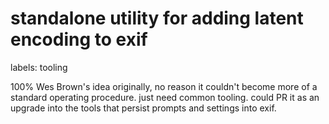 # standalone utility for adding latent encoding to exif

labels: tooling

100% Wes Brown's idea originally, no reason it couldn't become more of a standard operating procedure. just need common tooling. could PR it as an upgrade into the tools that persist prompts and settings into exif.

